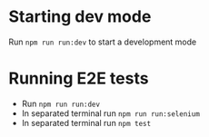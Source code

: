 # Starting dev mode
Run `npm run run:dev` to start a development mode
# Running E2E tests
 * Run `npm run run:dev`
 * In separated terminal run `npm run run:selenium`
 * In separated terminal run `npm test`